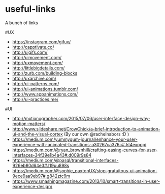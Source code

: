 # useful-links
A bunch of links 

#UX
- https://instagram.com/gifux/
- http://capptivate.co/
- http://uigifs.com/
- http://uimovement.com/
- http://uxmovement.com/
- http://littlebigdetails.com/
- http://zurb.com/building-blocks
- http://uxarchive.com/
- http://ui-patterns.com/
- http://ui-animations.tumblr.com/
- http://www.appanimations.com/
- http://ui-practices.me/

#UI
- http://motionographer.com/2015/07/06/user-interface-design-why-motion-matters/
- http://www.slideshare.net/CrowChick/a-brief-introduction-to-animation-ui-and-the-visual-cortex (By our own @rachelnabors  :D )
- https://medium.com/yummygum-journal/enhance-your-user-experience-with-animated-transitions-a30267ca376c#.5t4expppi
- https://medium.com/@ryan_brownhill/crafting-easing-curves-for-user-interfaces-34f39e1b4a43#.d009r9s84
- https://medium.com/@pasql/transitional-interfaces-926eb80d64e3#.l19uu898s
- https://medium.com/@sophie_paxtonUX/stop-gratuitous-ui-animation-9ece9aa9eb97#.g842ztc9m
- https://www.smashingmagazine.com/2013/10/smart-transitions-in-user-experience-design/
